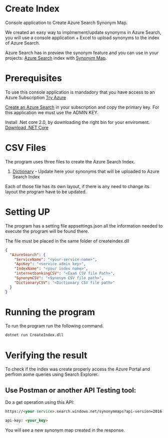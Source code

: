 # Create Index
Console application to Create Azure Search Synonym Map.

We created an easy way to implmement/update synonyms in Azure Search, you will use a console application + Excel to upload synonyms to the index of Azure Search.

Azure Search has in preview the synonym feature and you can use in your projects: [Azure Search](https://azure.microsoft.com/en-us/services/search/) index with [Synonym Map](https://azure.microsoft.com/en-us/blog/azure-search-synonyms-public-preview/).

# Prerequisites
To use this console application is mandadory that you have access to an Azure Subscription [Try Azure](https://azure.microsoft.com/en-us/free/)

[Create an Azure Search](https://docs.microsoft.com/en-us/azure/search/search-create-service-portal) in your subscription and copy the primary key. For this application we must use the ADMIN KEY.

Install .Net core 2.0, by downloading the right bin for your enviroment.
[Download .NET Core](https://www.microsoft.com/net/download/core)

# CSV Files
The program uses three files to create the Azure Search Index.

1. [Dictionary](./docs/csvtemplate/dictionary.csv) - Update here your synonyms that will be uploaded to Azure Search Index

Each of those file has its own layout, if there is any need to change its layout the program have to be updated.


# Setting UP
The program has a setting file appsettings.json all the information needed to execute the program will be found there.

The file must be placed in the same folder of createindex.dll

```json
{
  "AzureSearch": {
    "ServiceName": "<your-service-name>",
    "ApiKey": "<service admin key>",
    "IndexName": "<your index name>",
    "internetbankingCSV": "<Exam CSV file Path>",
    "SynonymCSV": "<Synonym CSV file path>",
    "DictionaryCSV": "<Dictionary CSV file path>"
  }
}
```

# Running the program

To run the program run the following command.

```cmd
dotnet run CreateIndex.dll
```

# Verifying the result

To check if the index was create properly access the Azure Portal and perfrom some queries using Search Explorer.


## Use Postman or another API Testing tool:

Do a get operation using this API:
```html
https://<your service>.search.windows.net/synonymmaps?api-version=2016-09-01-Preview

api-key: <your_key>
````

You will see a new synonym map created in the response.